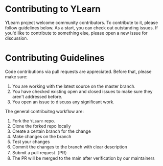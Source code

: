 # Contributing to YLearn

YLearn project welcome community contributors. To contribute to it, please follow guidelines below. As a start, you can check out outstanding issues. If you'd like to contribute to something else, please open a new issue for discussion.


# Contributing Guidelines

Code contributions via pull requests are appreciated. Before that, please make sure:

 1. You are working with the latest source on the master branch.
 2. You have checked existing open and closed issues to make sure they aren't addressed before.
 3. You open an issue to discuss any significant work.

The general contribuitng workflow are:

 1. Fork the `YLearn` repo.
 2. Clone the forked repo locally
 3. Create a certain branch for the change
 4. Make changes on the branch 
 5. Test your changes
 6. Commit the changes to the branch with clear description
 7. Submit a pull request（PR）
 8. The PR will be merged to the main after verification by our maintainers 
